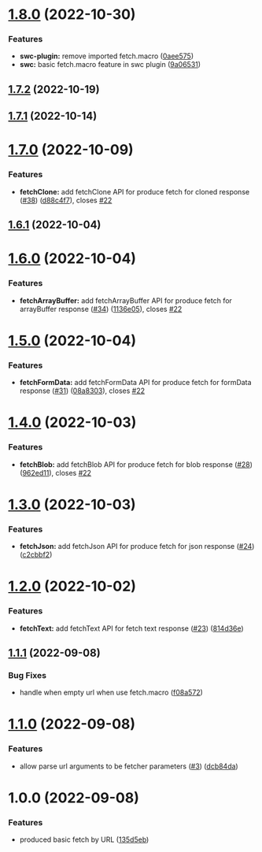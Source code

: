 # [1.8.0](https://github.com/r17x/fetch.macro/compare/v1.7.2...v1.8.0) (2022-10-30)

### Features

- **swc-plugin:** remove imported fetch.macro ([0aee575](https://github.com/r17x/fetch.macro/commit/0aee575fdc5b9f188f9ac014085203a605a4ac61))
- **swc:** basic fetch.macro feature in swc plugin ([9a06531](https://github.com/r17x/fetch.macro/commit/9a0653130da4ca726b627efc67ae826a2bd806b7))

## [1.7.2](https://github.com/r17x/fetch.macro/compare/v1.7.1...v1.7.2) (2022-10-19)

## [1.7.1](https://github.com/r17x/fetch.macro/compare/v1.7.0...v1.7.1) (2022-10-14)

# [1.7.0](https://github.com/r17x/fetch.macro/compare/v1.6.1...v1.7.0) (2022-10-09)

### Features

- **fetchClone:** add fetchClone API for produce fetch for cloned response ([#38](https://github.com/r17x/fetch.macro/issues/38)) ([d88c4f7](https://github.com/r17x/fetch.macro/commit/d88c4f75aca85251f67926a204766b2b2a9957de)), closes [#22](https://github.com/r17x/fetch.macro/issues/22)

## [1.6.1](https://github.com/r17x/fetch.macro/compare/v1.6.0...v1.6.1) (2022-10-04)

# [1.6.0](https://github.com/r17x/fetch.macro/compare/v1.5.0...v1.6.0) (2022-10-04)

### Features

- **fetchArrayBuffer:** add fetchArrayBuffer API for produce fetch for arrayBuffer response ([#34](https://github.com/r17x/fetch.macro/issues/34)) ([1136e05](https://github.com/r17x/fetch.macro/commit/1136e059b168703f4dab8ae81f03d5705ee75c68)), closes [#22](https://github.com/r17x/fetch.macro/issues/22)

# [1.5.0](https://github.com/r17x/fetch.macro/compare/v1.4.0...v1.5.0) (2022-10-04)

### Features

- **fetchFormData:** add fetchFormData API for produce fetch for formData response ([#31](https://github.com/r17x/fetch.macro/issues/31)) ([08a8303](https://github.com/r17x/fetch.macro/commit/08a83036fde769c8e12ec54699963bcf14907b92)), closes [#22](https://github.com/r17x/fetch.macro/issues/22)

# [1.4.0](https://github.com/r17x/fetch.macro/compare/v1.3.0...v1.4.0) (2022-10-03)

### Features

- **fetchBlob:** add fetchBlob API for produce fetch for blob response ([#28](https://github.com/r17x/fetch.macro/issues/28)) ([962ed11](https://github.com/r17x/fetch.macro/commit/962ed11bf63ac6d51614e4b0964af8aba1caf25c)), closes [#22](https://github.com/r17x/fetch.macro/issues/22)

# [1.3.0](https://github.com/r17x/fetch.macro/compare/v1.2.0...v1.3.0) (2022-10-03)

### Features

- **fetchJson:** add fetchJson API for produce fetch for json response ([#24](https://github.com/r17x/fetch.macro/issues/24)) ([c2cbbf2](https://github.com/r17x/fetch.macro/commit/c2cbbf2154f2837552e3b2e82f94c0927171dc91))

# [1.2.0](https://github.com/r17x/fetch.macro/compare/v1.1.1...v1.2.0) (2022-10-02)

### Features

- **fetchText:** add fetchText API for fetch text response ([#23](https://github.com/r17x/fetch.macro/issues/23)) ([814d36e](https://github.com/r17x/fetch.macro/commit/814d36ee6c0ca49cb60e56262c142a06dc1c5d0c))

## [1.1.1](https://github.com/r17x/fetch.macro/compare/v1.1.0...v1.1.1) (2022-09-08)

### Bug Fixes

- handle when empty url when use fetch.macro ([f08a572](https://github.com/r17x/fetch.macro/commit/f08a57267a26e2bc5926f6025407aecd78c108e3))

# [1.1.0](https://github.com/r17x/fetch.macro/compare/v1.0.0...v1.1.0) (2022-09-08)

### Features

- allow parse url arguments to be fetcher parameters ([#3](https://github.com/r17x/fetch.macro/issues/3)) ([dcb84da](https://github.com/r17x/fetch.macro/commit/dcb84daa1bd459fbbb70d16f3efe48979b8a9f9b))

# 1.0.0 (2022-09-08)

### Features

- produced basic fetch by URL ([135d5eb](https://github.com/r17x/fetch.macro/commit/135d5ebe08d344184e7f9efa59bcca5f866fdf91))
